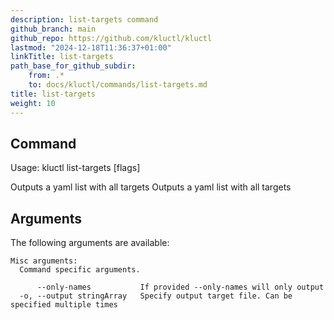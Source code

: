 ```yaml
---
description: list-targets command
github_branch: main
github_repo: https://github.com/kluctl/kluctl
lastmod: "2024-12-18T11:36:37+01:00"
linkTitle: list-targets
path_base_for_github_subdir:
    from: .*
    to: docs/kluctl/commands/list-targets.md
title: list-targets
weight: 10
---
```




## Command
<!-- BEGIN SECTION "list-targets" "Usage" false -->
Usage: kluctl list-targets [flags]

Outputs a yaml list with all targets
Outputs a yaml list with all targets

<!-- END SECTION -->

## Arguments
The following arguments are available:
<!-- BEGIN SECTION "list-targets" "Misc arguments" true -->
```
Misc arguments:
  Command specific arguments.

      --only-names           If provided --only-names will only output 
  -o, --output stringArray   Specify output target file. Can be specified multiple times

```
<!-- END SECTION -->